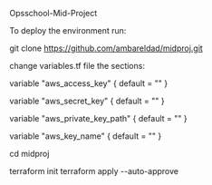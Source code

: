 Opsschool-Mid-Project

To deploy the environment run:

 

git clone https://github.com/ambareldad/midproj.git

change variables.tf file the sections:

variable "aws_access_key" {
    default = ""
} 

variable "aws_secret_key" {
    default = ""
} 

variable "aws_private_key_path" {
    default = ""
}

variable "aws_key_name" {
    default = ""
}

cd midproj

terraform init
terraform apply --auto-approve

